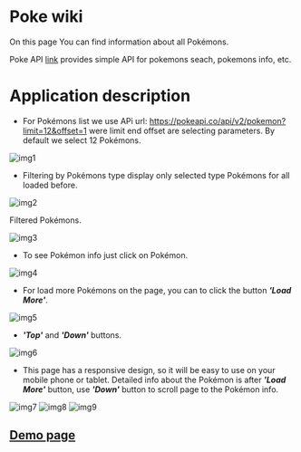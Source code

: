 # Poke wiki
On this page You can find information about all Pokémons.

Poke API [link](https://pokeapi.co/docs/v2.html) provides simple API for pokemons seach, pokemons info, etc.

# Application description 

+ For Pokémons list we use APi url: https://pokeapi.co/api/v2/pokemon?limit=12&offset=1 were limit end offset are selecting parameters. By default we select 12 Pokémons.

![img1](img/img_1.png)

+ Filtering by Pokémons type display only selected type Pokémons for all loaded before.

![img2](img/img_2.png)

Filtered Pokémons.

![img3](img/img_3.png)

+ To see Pokémon info just click on Pokémon.

![img4](img/img_4.png)

+ For load more Pokémons on the page, you can to click the button ***'Load More'***.

![img5](img/img_5.png)

+ ***'Top'*** and ***'Down'*** buttons. 

![img6](img/img_6.png)

+ This page has a responsive design, so it will be easy to use on your mobile phone or tablet. Detailed info about the Pokémon is after ***'Load More'*** button, use ***'Down'*** button to scroll page to the Pokémon info.

![img7](img/img_7.png)
![img8](img/img_8.png)
![img9](img/img_9.png)

## [Demo page](https://olenapauk.github.io/Pokemon_Api/)








